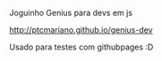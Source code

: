 Joguinho Genius para devs em js

http://ptcmariano.github.io/genius-dev

Usado para testes com githubpages :D
